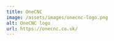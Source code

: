```yaml
---
title: OneCNC
image: /assets/images/onecnc-logo.png
alt: OneCNC logo
url: https://onecnc.co.uk/
---
```

